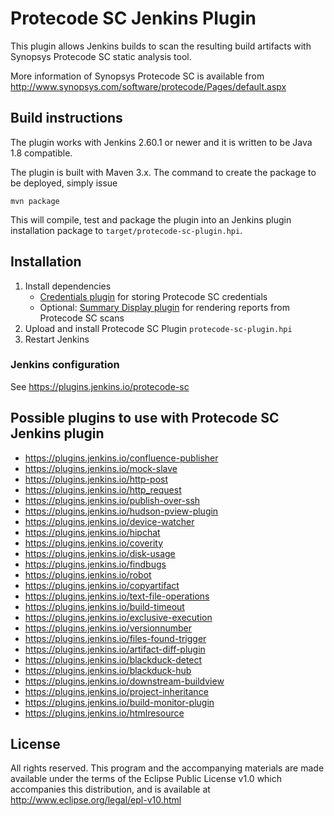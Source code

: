 # Protecode SC Jenkins Plugin

This plugin allows Jenkins builds to scan the resulting build artifacts
with Synopsys Protecode SC static analysis tool.

More information of Synopsys Protecode SC is available from
http://www.synopsys.com/software/protecode/Pages/default.aspx


## Build instructions

The plugin works with Jenkins 2.60.1 or newer and it is written to be Java 1.8
compatible.

The plugin is built with Maven 3.x. The command to create the package to be
deployed, simply issue

```
mvn package
```

This will compile, test and package the plugin into an Jenkins plugin installation package to `target/protecode-sc-plugin.hpi`.


## Installation

1. Install dependencies
    - [Credentials plugin](https://wiki.jenkins-ci.org/display/JENKINS/Credentials+Plugin) for storing Protecode SC credentials    
    - Optional: [Summary Display plugin](https://wiki.jenkins-ci.org/display/JENKINS/Summary+Display+Plugin) for rendering reports from Protecode SC scans    
2. Upload and install Protecode SC Plugin `protecode-sc-plugin.hpi`
3. Restart Jenkins


### Jenkins configuration

See https://plugins.jenkins.io/protecode-sc

## Possible plugins to use with Protecode SC Jenkins plugin

* https://plugins.jenkins.io/confluence-publisher
* https://plugins.jenkins.io/mock-slave
* https://plugins.jenkins.io/http-post
* https://plugins.jenkins.io/http_request
* https://plugins.jenkins.io/publish-over-ssh
* https://plugins.jenkins.io/hudson-pview-plugin
* https://plugins.jenkins.io/device-watcher
* https://plugins.jenkins.io/hipchat
* https://plugins.jenkins.io/coverity
* https://plugins.jenkins.io/disk-usage
* https://plugins.jenkins.io/findbugs
* https://plugins.jenkins.io/robot
* https://plugins.jenkins.io/copyartifact
* https://plugins.jenkins.io/text-file-operations
* https://plugins.jenkins.io/build-timeout
* https://plugins.jenkins.io/exclusive-execution
* https://plugins.jenkins.io/versionnumber
* https://plugins.jenkins.io/files-found-trigger
* https://plugins.jenkins.io/artifact-diff-plugin
* https://plugins.jenkins.io/blackduck-detect
* https://plugins.jenkins.io/blackduck-hub
* https://plugins.jenkins.io/downstream-buildview
* https://plugins.jenkins.io/project-inheritance
* https://plugins.jenkins.io/build-monitor-plugin
* https://plugins.jenkins.io/htmlresource	

## License

All rights reserved. This program and the accompanying materials
are made available under the terms of the Eclipse Public License v1.0
which accompanies this distribution, and is available at
http://www.eclipse.org/legal/epl-v10.html
